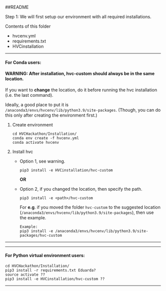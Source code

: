 ##README


Step 1: We will first setup our environment with all required installations.

Contents of this folder

- hvcenv.yml
- requirements.txt
- HVCinstallation


---

#### For Conda users:

#### WARNING: After installation, hvc-custom should always be in the same location.
If you want to **change** the location, do it before running the hvc installation (i.e. the last command).  

Ideally, a good place to put it is `/anaconda3/envs/hvcenv/lib/python3.9/site-packages`. (Though, you can do this only after creating the environment first.)

1. Create environment

	```
	cd HVCHackathon/Installation/
	conda env create -f hvcenv.yml 
	conda activate hvcenv
	```

2. Install hvc
	- Option 1, see warning.

		```
		pip3 install -e HVCinstallation/hvc-custom 
		```

		**OR**
		
	- Option 2, if you changed the location, then specify the path.  

		```
		pip3 install -e <path>/hvc-custom 
		```
		For **e.g**. if you moved the folder `hvc-custom` to the suggested location (`/anaconda3/envs/hvcenv/lib/python3.9/site-packages`), then use the example.
		
		```
		Example:
		pip3 install -e /anaconda3/envs/hvcenv/lib/python3.9/site-packages/hvc-custom 
		```
		
		


---
---

#### For Python virtual environment users:

```
cd HVCHackathon/Installation/
pip3 install -r requirements.txt Eduarda?
source activate ??
pip3 install -e HVCinstallation/hvc-custom ??
```

---
